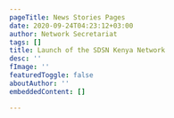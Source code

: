 ```yaml
---
pageTitle: News Stories Pages
date: 2020-09-24T04:23:12+03:00
author: Network Secretariat
tags: []
title: Launch of the SDSN Kenya Network
desc: ''
fImage: ''
featuredToggle: false
aboutAuthor: ''
embeddedContent: []

---
```


